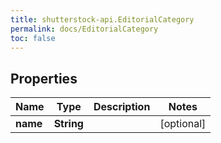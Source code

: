 ```yaml
---
title: shutterstock-api.EditorialCategory
permalink: docs/EditorialCategory
toc: false
---
```


## Properties

Name | Type | Description | Notes
------------ | ------------- | ------------- | -------------
**name** | **String** |  | [optional] 


